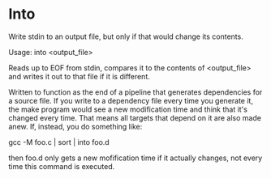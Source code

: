 # Into
Write stdin to an output file, but only if that would change its contents.

Usage: into <output_file>

Reads up to EOF from stdin, compares it to the contents of <output_file> and writes it out to that file if it is different.

Written to function as the end of a pipeline that generates dependencies for a source file. If you write to a dependency file every time you generate it, the make program would see a new modification time and think that it's changed every time. That means all targets that depend on it are also made anew. If, instead, you do something like:

  gcc -M foo.c | sort | into foo.d

then foo.d only gets a new mofification time if it actually changes, not every time this command is executed.
